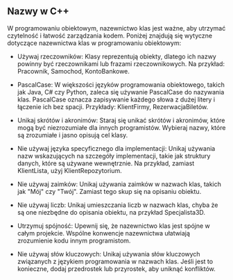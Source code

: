 ## Nazwy w C++

W programowaniu obiektowym, nazewnictwo klas jest ważne, aby utrzymać czytelność i łatwość zarządzania kodem. Poniżej znajdują się wytyczne dotyczące nazewnictwa klas w programowaniu obiektowym:

- Używaj rzeczowników: Klasy reprezentują obiekty, dlatego ich nazwy powinny być rzeczownikami lub frazami rzeczownikowych. Na przykład: Pracownik, Samochod, KontoBankowe.

- PascalCase: W większości języków programowania obiektowego, takich jak Java, C# czy Python, zaleca się używanie PascalCase do nazywania klas. PascalCase oznacza zapisywanie każdego słowa z dużej litery i łączenie ich bez spacji. Przykłady: KlientFirmy, RezerwacjaBiletów.

- Unikaj skrótów i akronimów: Staraj się unikać skrótów i akronimów, które mogą być niezrozumiałe dla innych programistów. Wybieraj nazwy, które są zrozumiałe i jasno opisują cel klasy.

- Nie używaj języka specyficznego dla implementacji: Unikaj używania nazw wskazujących na szczegóły implementacji, takie jak struktury danych, które są używane wewnętrznie. Na przykład, zamiast KlientLista, użyj KlientRepozytorium.

- Nie używaj zaimków: Unikaj używania zaimków w nazwach klas, takich jak "Mój" czy "Twój". Zamiast tego skup się na opisaniu obiektu.

- Nie używaj liczb: Unikaj umieszczania liczb w nazwach klas, chyba że są one niezbędne do opisania obiektu, na przykład Specjalista3D.

- Utrzymuj spójność: Upewnij się, że nazewnictwo klas jest spójne w całym projekcie. Wspólne konwencje nazewnictwa ułatwiają zrozumienie kodu innym programistom.

- Nie używaj słów kluczowych: Unikaj używania słów kluczowych związanych z językiem programowania w nazwach klas. Jeśli jest to konieczne, dodaj przedrostek lub przyrostek, aby uniknąć konfliktów.
